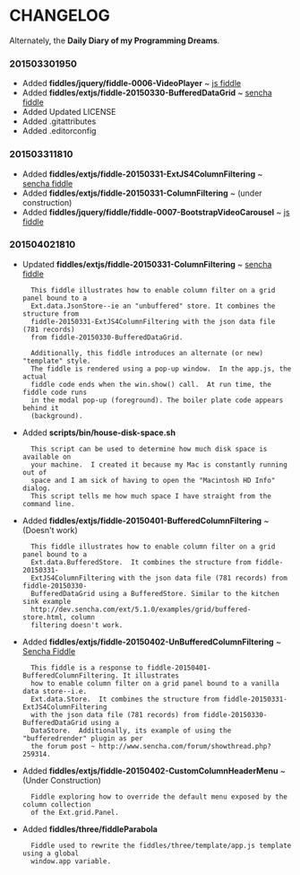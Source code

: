 CHANGELOG
===

Alternately, the **Daily Diary of my Programming Dreams**.

### 201503301950

* Added **fiddles/jquery/fiddle-0006-VideoPlayer** ~ [js fiddle](http://jsfiddle.net/bradyhouse/mszj46cf/)
* Added **fiddles/extjs/fiddle-20150330-BufferedDataGrid** ~ [sencha fiddle](https://fiddle.sencha.com/#fiddle/kh9)
* Added Updated LICENSE
* Added .gitattributes
* Added .editorconfig


### 201503311810

* Added **fiddles/extjs/fiddle-20150331-ExtJS4ColumnFiltering** ~ [sencha fiddle](https://fiddle.sencha.com/#fiddle/kie)
* Added **fiddles/extjs/fiddle-20150331-ColumnFiltering** ~ (under construction)
* Added **fiddles/jquery/fiddle/fiddle-0007-BootstrapVideoCarousel** ~ [js fiddle](http://jsfiddle.net/bradyhouse/86mp2t4q/)


### 201504021810

* Updated **fiddles/extjs/fiddle-20150331-ColumnFiltering** ~ [sencha fiddle](https://fiddle.sencha.com/#fiddle/km0) 

        This fiddle illustrates how to enable column filter on a grid panel bound to a 
        Ext.data.JsonStore--ie an "unbuffered" store. It combines the structure from 
        fiddle-20150331-ExtJS4ColumnFiltering with the json data file (781 records) 
        from fiddle-20150330-BufferedDataGrid.
        
        Additionally, this fiddle introduces an alternate (or new) "template" style.  
        The fiddle is rendered using a pop-up window.  In the app.js, the actual 
        fiddle code ends when the win.show() call.  At run time, the fiddle code runs 
        in the modal pop-up (foreground). The boiler plate code appears behind it 
        (background).  
        

* Added **scripts/bin/house-disk-space.sh**  

        This script can be used to determine how much disk space is available on 
        your machine.  I created it because my Mac is constantly running out of 
        space and I am sick of having to open the "Macintosh HD Info" dialog.  
        This script tells me how much space I have straight from the command line.
        

* Added **fiddles/extjs/fiddle-20150401-BufferedColumnFiltering** ~ (Doesn't work)

        This fiddle illustrates how to enable column filter on a grid panel bound to a 
        Ext.data.BufferedStore.  It combines the structure from fiddle-20150331-
        ExtJS4ColumnFiltering with the json data file (781 records) from fiddle-20150330-
        BufferedDataGrid using a BufferedStore. Similar to the kitchen sink example 
        http://dev.sencha.com/ext/5.1.0/examples/grid/buffered-store.html, column 
        filtering doesn't work. 
        

* Added **fiddles/extjs/fiddle-20150402-UnBufferedColumnFiltering** ~ [Sencha Fiddle](https://fiddle.sencha.com/#fiddle/ko5)

        This fiddle is a response to fiddle-20150401-BufferedColumnFiltering. It illustrates 
        how to enable column filter on a grid panel bound to a vanilla data store--i.e. 
        Ext.data.Store.  It combines the structure from fiddle-20150331-ExtJS4ColumnFiltering
        with the json data file (781 records) from fiddle-20150330-BufferedDataGrid using a 
        DataStore.  Additionally, its example of using the "bufferedrender" plugin as per
        the forum post ~ http://www.sencha.com/forum/showthread.php?259314.
        

* Added **fiddles/extjs/fiddle-20150402-CustomColumnHeaderMenu** ~ (Under Construction)
        
        Fiddle exploring how to override the default menu exposed by the column collection 
        of the Ext.grid.Panel.


* Added **fiddles/three/fiddleParabola**
        
        Fiddle used to rewrite the fiddles/three/template/app.js template using a global 
        window.app variable.
        